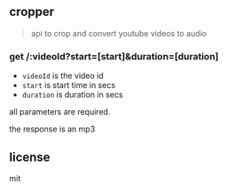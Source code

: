 cropper
---

> api to crop and convert youtube videos to audio

### get /:videoId?start=[start]&duration=[duration]

* `videoId` is the video id
* `start` is start time in secs
* `duration` is duration in secs

all parameters are required.

the response is an mp3

license
---

mit
